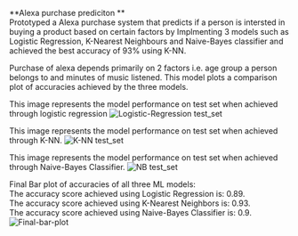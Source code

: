 **Alexa purchase prediciton **  
Prototyped a Alexa purchase system that predicts if a person is intersted in buying a product based on certain factors by Implmenting 3 models such as Logistic Regression, K-Nearest Neighbours and Naive-Bayes classifier and achieved the best accuracy of 93% using K-NN.

Purchase of alexa depends primarily on 2 factors i.e. age group a person belongs to and minutes of music listened.
This model plots a comparison plot of accuracies achieved by the three models.

This image represents the model performance on test set when achieved through logistic regression
![Logistic-Regression test_set](https://github.com/nayan-ohri/alexa-purchase/assets/128474094/95775978-f53e-48ab-b3ec-261736e46fbb)

This image represents the model performance on test set when achieved through K-NN.
![K-NN test_set](https://github.com/nayan-ohri/alexa-purchase/assets/128474094/36be09d2-ca2e-4102-9fa6-c146afb211a6)

This image represents the model performance on test set when achieved through Naive-Bayes Classifier.
![NB test_set](https://github.com/nayan-ohri/alexa-purchase/assets/128474094/cf2051e0-8e95-4ef1-b868-3ee52f431e72)



Final Bar plot of accuracies of all three ML models:  
The accuracy score achieved using Logistic Regression is: 0.89.  
The accuracy score achieved using K-Nearest Neighbors is: 0.93.  
The accuracy score achieved using Naive-Bayes Classifier is: 0.9.  
![Final-bar-plot](https://github.com/nayan-ohri/alexa-purchase/assets/128474094/80ab981c-eb97-49e6-97b5-1efd4780e589)

